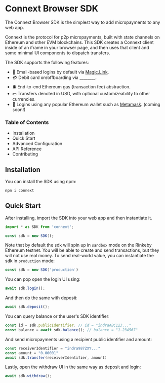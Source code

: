 # Connext Browser SDK
The Connext Browser SDK is the simplest way to add micropayments to any web app.

Connext is the protocol for p2p micropayments, built with state channels on Ethereum and other EVM blockchains. This SDK creates a Connext client inside of an iframe in your browser page, and then uses that client and some minimal UI components to dispatch transfers.

The SDK supports the following features:
- 📨 Email-based logins by default via [Magic.Link](https://magic.link).
- 💳 Debit card on/offboarding via ________.
- ⛽ End-to-end Ethereum gas (transaction fee) abstraction.
- 💵 Transfers denoted in USD, with optional customizeability to other currencies.
- 🦊 Logins using any popular Ethereum wallet such as [Metamask](https://metamask.io). (coming soon!)

### Table of Contents
- Installation
- Quick Start
- Advanced Configuration
- API Reference
- Contributing

## Installation
You can install the SDK using npm:

```bash
npm i connext
```

## Quick Start
After installing, import the SDK into your web app and then instantiate it.
```javascript
import * as SDK from 'connext';

const sdk = new SDK();
```
Note that by default the sdk will spin up in `sandbox` mode on the Rinkeby Ethereum testnet. You will be able to create and send transactions, but they will not use real money. To send real-world value, you can instantiate the sdk in `production` mode:

```javascript
const sdk = new SDK('production')
```

You can pop open the login UI using:
```javascript
await sdk.login();
```

And then do the same with deposit:
```javascript
await sdk.deposit();
```

You can query balance or the user's SDK identifier:
```javascript
const id = sdk.publicIdentifier; // id = "indraABC123..."
const balance = await sdk.balance(); // balance = "1.234567"
```

And send micropayments using a recipient public identifier and amount:
```javascript
const receiverIdentifier = "indra987ZXY..."
const amount = "0.00001"
await sdk.transfer(receiverIdentifier, amount)
```

Lastly, open the withdraw UI in the same way as deposit and login:
```javascript
await sdk.withdraw();
```
